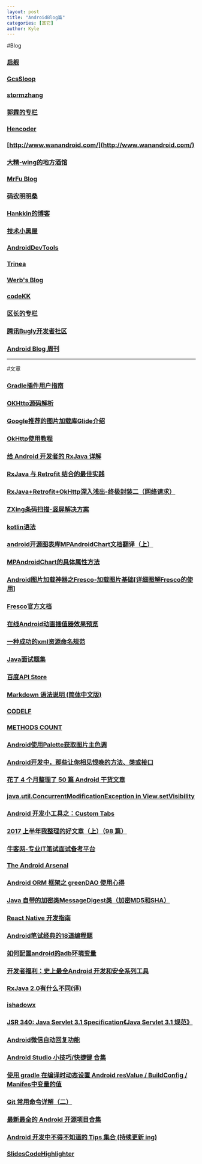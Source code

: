 ```yaml
---
layout: post
title: "AndroidBlog篇"
categories: [其它]
author: Kyle
---
```

#Blog
### [启舰](http://blog.csdn.net/harvic880925/ "自定义view") 
### [GcsSloop](http://www.gcssloop.com/customview/CustomViewIndex/ "自定义view") 
### [stormzhang](http://stormzhang.com/) 
### [郭霖的专栏](http://blog.csdn.net/guolin_blog) 
### [Hencoder](http://hencoder.com/) 
### [http://www.wanandroid.com/](http://www.wanandroid.com/) 
### [大精-wing的地方酒馆](http://androidwing.net/) 
### [MrFu Blog](https://mrfu.me/ "Glide详解") 
### [码农明明桑](https://isming.me/archives/) 
### [Hankkin的博客](http://hankkin.cn/) 
### [技术小黑屋](https://droidyue.com/)
### [AndroidDevTools](http://www.androiddevtools.cn/)
### [Trinea](http://www.trinea.cn/)
### [Werb's Blog](http://werb.github.io/)
### [codeKK](http://a.codekk.com/)
### [区长的专栏](http://blog.csdn.net/sbsujjbcy)
### [腾讯Bugly开发者社区](http://dev.qq.com/)
### [Android Blog 周刊](http://www.androidblog.cn/index.php/Index/index/p/1)
---
#文章
### [Gradle插件用户指南](http://rinvay.github.io/android/2015/03/26/Gradle-Plugin-User-Guide(Translation)/#1)
### [OKHttp源码解析](http://www.jcodecraeer.com/a/anzhuokaifa/androidkaifa/2015/0326/2643.html)
### [Google推荐的图片加载库Glide介绍](http://blog.csdn.net/theone10211024/article/details/45557859)
### [OkHttp使用教程](http://www.jcodecraeer.com/a/anzhuokaifa/androidkaifa/2015/0106/2275.html)
### [给 Android 开发者的 RxJava 详解](http://gank.io/post/560e15be2dca930e00da1083)
### [RxJava 与 Retrofit 结合的最佳实践](http://gank.io/post/56e80c2c677659311bed9841)
### [ RxJava+Retrofit+OkHttp深入浅出-终极封装二（网络请求）](http://blog.csdn.net/wzgiceman/article/details/51939574)
### [ZXing条码扫描-竖屏解决方案](http://www.open-open.com/lib/view/open1437533499553.html)
### [kotlin语法](https://huanglizhuo.gitbooks.io/kotlin-in-chinese/content/)
### [android开源图表库MPAndroidChart文档翻译（上）](http://blog.csdn.net/robertcpp/article/details/51618495)
### [MPAndroidChart的具体属性方法](http://blog.csdn.net/u010897392/article/details/50844571)
### [Android图片加载神器之Fresco-加载图片基础[详细图解Fresco的使用]](http://blog.csdn.net/y1scp/article/details/49245535)
### [Fresco官方文档](https://www.fresco-cn.org/docs/index.html)
### [在线Android动画插值器效果预览](http://inloop.github.io/interpolator/)
### [一种成功的xml资源命名规范](https://www.jianshu.com/p/e3c7fa7d837b)
### [Java面试题集](http://blog.csdn.net/dd864140130/article/details/55833087)
### [百度API Store](http://apistore.baidu.com/)
### [Markdown 语法说明 (简体中文版)](https://www.appinn.com/markdown/#hr)
### [CODELF](http://unbug.github.io/codelf/ "中译英")
### [METHODS COUNT](http://www.methodscount.com/ )
### [Android使用Palette获取图片主色调](http://blog.csdn.net/yxw_android/article/details/51768414)
### [Android开发中，那些让你相见恨晚的方法、类或接口](http://liukun.engineer/2016/04/11/Android%E5%BC%80%E5%8F%91%E4%B8%AD%EF%BC%8C%E9%82%A3%E4%BA%9B%E8%AE%A9%E4%BD%A0%E7%9B%B8%E8%A7%81%E6%81%A8%E6%99%9A%E7%9A%84%E6%96%B9%E6%B3%95%E3%80%81%E7%B1%BB%E6%88%96%E6%8E%A5%E5%8F%A3/)
### [花了 4 个月整理了 50 篇 Android 干货文章](https://juejin.im/post/5940e0f6128fe1006a0d6cd9)
### [java.util.ConcurrentModificationException in View.setVisibility](https://stackoverflow.com/questions/10988671/java-util-concurrentmodificationexception-in-view-setvisibility)
### [Android 开发小工具之：Custom Tabs](http://www.jcodecraeer.com/a/anzhuokaifa/androidkaifa/2015/0914/3451.html)
### [2017 上半年我整理的好文章（上）（98 篇）](https://juejin.im/entry/595b9c31f265da6c232876b7)
### [牛客网-专业IT笔试面试备考平台](https://www.nowcoder.com/)
### [The Android Arsenal](https://android-arsenal.com/ " A categorized directory of libraries and tools for Android")
### [Android ORM 框架之 greenDAO 使用心得](http://www.open-open.com/lib/view/open1438065400878.html)
### [ Java 自带的加密类MessageDigest类（加密MD5和SHA）](http://blog.csdn.net/xiaokui_wingfly/article/details/38045871?utm_source=tuicool&utm_medium=referral)
### [ React Native 开发指南](https://f8-app.liaohuqiu.net/)
### [Android笔试经典的18道编程题 ](http://www.apkbus.com/thread-266278-1-1.html)
### [如何配置android的adb环境变量](https://jingyan.baidu.com/article/17bd8e52f514d985ab2bb800.html)
### [开发者福利：史上最全Android 开发和安全系列工具](https://zhuanlan.zhihu.com/p/25261296?utm_source=com.daimajia.gold&utm_medium=social)
### [RxJava 2.0有什么不同(译)](http://blog.csdn.net/qq_35064774/article/details/53045298)
### [ishadowx](https://global.ishadowx.net/)
### [JSR 340: Java Servlet 3.1 Specification《Java Servlet 3.1 规范》](https://waylau.gitbooks.io/servlet-3-1-specification/)
### [Android微信自动回复功能](http://www.apkbus.com/home.php?mod=space&uid=705730&do=blog&id=62605)
### [Android Studio 小技巧/快捷键 合集](https://jaeger.itscoder.com/android/2016/02/14/android-studio-tips.html)
### [ 使用 gradle 在编译时动态设置 Android resValue / BuildConfig / Manifes中<meta-data>变量的值](http://blog.csdn.net/xx326664162/article/details/49247815)
### [Git 常用命令详解（二）](http://www.oschina.net/question/565065_86025)
### [最新最全的 Android 开源项目合集](https://juejin.im/entry/5908235861ff4b0066dc924a)
### [Android 开发中不得不知道的 Tips 集合 (持续更新 ing)](https://juejin.im/post/591847b68d6d8100587929dd)
### [SlidesCodeHighlighter](https://romannurik.github.io/SlidesCodeHighlighter/ "代码高亮")
